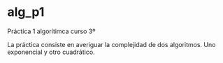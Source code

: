 # alg_p1
Práctica 1 algorítimca curso 3º

La práctica consiste en averiguar la complejidad de dos algoritmos. Uno exponencial y otro cuadrático.
